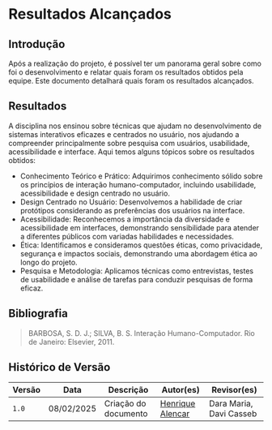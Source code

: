 # **Resultados Alcançados**

## **Introdução**

Após a realização do projeto, é possível ter um panorama geral sobre como foi o desenvolvimento e relatar quais foram os resultados obtidos pela equipe. Este documento detalhará quais foram os resultados alcançados.

## **Resultados**

A disciplina nos ensinou sobre técnicas que ajudam no desenvolvimento de sistemas interativos eficazes e centrados no usuário, nos ajudando a compreender principalmente sobre pesquisa com usuários, usabilidade, acessibilidade e interface. Aqui temos alguns tópicos sobre os resultados obtidos:

* Conhecimento Teórico e Prático: Adquirimos conhecimento sólido sobre os princípios de interação humano-computador, incluindo usabilidade, acessibilidade e design centrado no usuário.
* Design Centrado no Usuário: Desenvolvemos a habilidade de criar protótipos considerando as preferências dos usuários na interface.
* Acessibilidade: Reconhecemos a importância da diversidade e acessibilidade em interfaces, demonstrando sensibilidade para atender a diferentes públicos com variadas habilidades e necessidades.
* Ética: Identificamos e consideramos questões éticas, como privacidade, segurança e impactos sociais, demonstrando uma abordagem ética ao longo do projeto.
* Pesquisa e Metodologia: Aplicamos técnicas como entrevistas, testes de usabilidade e análise de tarefas para conduzir pesquisas de forma eficaz.

## **Bibliografia**

>BARBOSA, S. D. J.; SILVA, B. S. Interação Humano-Computador. Rio de Janeiro: Elsevier, 2011.

## **Histórico de Versão**

| Versão | Data       | Descrição                             | Autor(es)                                       | Revisor(es)             |
| ------ | ---------- | ------------------------------------- | ----------------------------------------------- | ----------------------- |
| `1.0`  | 08/02/2025 | Criação do documento                  | [Henrique Alencar](https://github.com/henryqma) | Dara Maria, Davi Casseb |